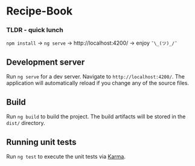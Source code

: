 # Recipe-Book

### TLDR - quick lunch
`npm install` -> `ng serve` -> http://localhost:4200/ -> enjoy  ````¯\_(ツ)_/¯```` 

## Development server

Run `ng serve` for a dev server. Navigate to `http://localhost:4200/`. The application will automatically reload if you change any of the source files.

## Build

Run `ng build` to build the project. The build artifacts will be stored in the `dist/` directory.

## Running unit tests

Run `ng test` to execute the unit tests via [Karma](https://karma-runner.github.io).


